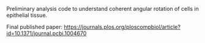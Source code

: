 Preliminary analysis code to understand coherent angular rotation of cells in epithelial tissue.

Final published paper: https://journals.plos.org/ploscompbiol/article?id=10.1371/journal.pcbi.1004670
